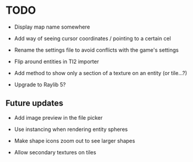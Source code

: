 # TODO

- Display map name somewhere

- Add way of seeing cursor coordinates / pointing to a certain cel

- Rename the settings file to avoid conflicts with the game's settings

- Flip around entities in TI2 importer

- Add method to show only a section of a texture on an entity (or tile...?)

- Upgrade to Raylib 5?

## Future updates

- Add image preview in the file picker

- Use instancing when rendering entity spheres

- Make shape icons zoom out to see larger shapes

- Allow secondary textures on tiles
